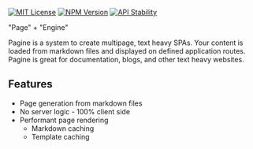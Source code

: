 [![MIT License](https://img.shields.io/badge/license-MIT-blue.svg)]()
[![NPM Version](https://img.shields.io/npm/v/pagine.svg)]()
[![API Stability](https://img.shields.io/badge/stability-experimental-orange.svg)]()

"Page" + "Engine"

Pagine is a system to create multipage, text heavy SPAs. Your content is loaded from markdown files and displayed on defined application routes. Pagine is great for documentation, blogs, and other text heavy websites.

## Features

- Page generation from markdown files
- No server logic - 100% client side
- Performant page rendering
  - Markdown caching
  - Template caching